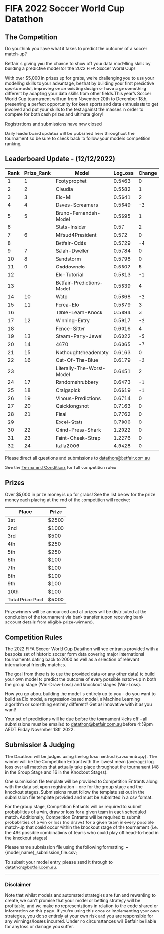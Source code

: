 # FIFA 2022 Soccer World Cup Datathon

## The Competition

Do you think you have what it takes to predict the outcome of a soccer match-up?

Betfair is giving you the chance to show off your data modelling skills by building a predictive model for the 2022 FIFA Soccer World Cup!

With over $5,000 in prizes up for grabs, we’re challenging you to use your modelling skills to your advantage, be that by building your first predictive sports model, improving on an existing design or have a go something different by adapting your data skills from other fields.This year’s Soccer World Cup tournament will run from November 20th to December 18th, presenting a perfect opportunity for keen sports and data enthusiasts to get involved and put your skills to the test against the masses in order to compete for both cash prizes and ultimate glory!

Registrations and submissions have now closed. 

Daily leaderboard updates will be published here throughout the tournament so be sure to check back to follow your model’s competition ranking.

## Leaderboard Update - (12/12/2022)

| Rank | Prize_Rank | Model | LogLoss | Change
---|---|---|---|---
1 | 1 | Footyprophet | 0.5463 | 0
2 | 2 | Claudia | 0.5582 | 1
3 | 3 | Elo-Ml | 0.5641 | 2
4 | 4 | Daves-Screamers | 0.5649 | -2
5 | 5 | Bruno-Fernandsh-Model | 0.5695 | 1
6 |  | Stats-Insider | 0.57 | 2
7 | 6 | Mifsud4President | 0.572 | 0
8 |  | Betfair-Odds | 0.5729 | -4
9 | 7 | Salah-Dweller | 0.5784 | 0
10 | 8 | Sandstorm | 0.5798 | 0
11 | 9 | Onddownelo | 0.5807 | 5
12 |  | Elo-Tutorial | 0.5813 | -1
13 |  | Betfair-Predictions-Model | 0.5839 | 4
14 | 10 | Watp | 0.5868 | -2
15 | 11 | Forca-Elo | 0.5879 | 3
16 |  | Table-Learn-Knock | 0.5894 | 3
17 | 12 | Winning-Entry | 0.5917 | -2
18 |  | Fence-Sitter | 0.6016 | 4
19 | 13 | Steam-Party-Jewel | 0.6022 | -5
20 | 14 | 4670 | 0.6065 | -7
21 | 15 | Nothoughtsheadempty | 0.6163 | 0
22 | 16 | Out-Of-The-Blue | 0.6179 | -2
23 |  | Literally-The-Worst-Model | 0.6451 | 2
24 | 17 | Randomshrubbery | 0.6473 | -1
25 | 18 | Craigspick | 0.6619 | -1
26 | 19 | Vinous-Predictions | 0.6714 | 0
27 | 20 | Quicklongshot | 0.7163 | 0
28 | 21 | Final | 0.7762 | 0
29 |  | Excel-Stats | 0.7806 | 0
30 | 22 | Grind-Press-Shark | 1.2022 | 0
31 | 23 | Faint-Cheek-Strap | 1.2276 | 0
32 | 24 | Italia2006 | 4.5428 | 0

Please direct all questions and submissions to [datathon@betfair.com.au](mailto:datathon@betfair.com.au)

See the [Terms and Conditions](/modelling/assets/Betfair_TCs_2022_Datathon.pdf) for full competition rules


## Prizes

Over $5,000 in prize money is up for grabs!
See the list below for the prize money each placing at the end of the competition will receive:

| Place | Prize
---|---
1st | $2500
2nd | $1000
3rd | $500
4th | $250
5th | $250
6th | $100
7th | $100
8th | $100
9th | $100
10th | $100
Total Prize Pool | $5000

Prizewinners will be announced and all prizes will be distributed at the conclusion of the tournament via bank transfer (upon receiving bank account details from eligible prize-winners).

## Competition Rules

The 2022 FIFA Soccer World Cup Datathon will see entrants provided with a bespoke set of historic soccer form data covering major international tournaments dating back to 2000 as well as a selection of relevant international friendly matches.

The goal from there is to use the provided data (or any other data) to build your own model to predict the outcome of every possible match-up in both the group stage (Win-Draw-Loss) and knockout stages (Win-Loss).

How you go about building the model is entirely up to you – do you want to build an Elo model, a regression-based model, a Machine Learning algorithm or something entirely different? Get as innovative with it as you want!

Your set of predictions will be due before the tournament kicks off – all submissions must be emailed to [datathon@betfair.com.au](mailto:datathon@betfair.com.au) before 4:59pm AEDT Friday November 18th 2022.

## Submission & Judging

The Datathon will be judged using the log loss method (cross entropy). The winner will be the Competition Entrant with the lowest mean (average) log loss over all matches that actually take place throughout the tournament (48 in the Group Stage and 16 in the Knockout Stages).

One submission file template will be provided to Competition Entrants along with the data set upon registration – one for the group stage and the knockout stages. Submissions must follow the template set out in the submission file template provided and must be submitted in a csv format.

For the group stage, Competition Entrants will be required to submit probabilities of a win, draw or loss for a given team in each scheduled match.
Additionally, Competition Entrants will be required to submit probabilities of a win or loss (no draws) for a given team in every possible match-up that could occur within the knockout stage of the tournament (i.e. the 496 possible combinations of teams who could play off head-to-head in the knockout stages)

Please name submission file using the following formatting:
•	{model_name}_submission_file.csv; 

To submit your model entry, please send it through to [datathon@betfair.com.au](mailto:datathon@betfair.com.au).

--- 
### Disclaimer

Note that whilst models and automated strategies are fun and rewarding to create, we can't promise that your model or betting strategy will be profitable, and we make no representations in relation to the code shared or information on this page. If you're using this code or implementing your own strategies, you do so entirely at your own risk and you are responsible for any winnings/losses incurred. Under no circumstances will Betfair be liable for any loss or damage you suffer.
